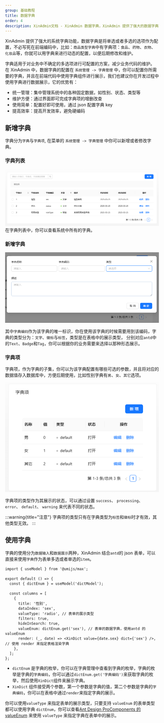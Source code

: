 ```yaml
---
group: 基础教程
title: 数据字典
order: 4
description: XinAdmin文档 - XinAdmin 数据字典，XinAdmin 提供了强大的数据字典功能，可以方便的管理数据字典，动态的在你的表格或者表单中使用字典。
---
```


XinAdmin 提供了强大的系统字典功能，数据字典是将单选或者多选的选项作为配置，不必写死在前端编码中，比如：`商品类型字典`中有字典项：`食品`、`药物`、`衣物`、`化妆品`等，你就可以用字典来进行动态的配置，以便后期修改和维护。

字典适用于对业务中不确定的多选项进行可配置的方案，减少业务代码的维护。
在 XinAdmin 中，数据字典的配置在 `系统管理 -> 字典管理` 中，你可以配置你所需要的字典，并且在前端代码中使用字典组件进行展示，我们也建议你在开发过程中使用字典进行数据展示，它的优势有：

- 统一管理：集中管理系统中的各种固定数据，如性别、状态、类型等
- 维护方便：通过界面即可完成字典项的增删改查
- 使用简单：配置好即可使用，通过 json 配置字典 key
- 提高效率：提高开发效率，避免硬编码

## 新增字典

字典分为`字典`与`字典项`, 在菜单的 `系统管理 -> 字典管理` 中你可以新增或者修改字典。

### 字典列表

<img src="./img/base-dict-1.png" alt="字典列表">
在字典列表中，你可以查看系统中所有的字典。

### 新增字典

<img src="./img/base-dict-2.png" alt="字典新增">

其中`字典编码`作为该字典的唯一标识，你在使用该字典的时候需要用到该编码，字典的类型分为：`文字`、`徽标`与`标签`，类型是在表格中的展示类型，
分别对应`antd`中的`Text`、`Badge`和`Tag`，你可以根据你的业务需要来选择以那种形态展示。

### 字典项

字典项，作为字典的子集，你可以为该字典配置有哪些可选的参数，并且将对应的数据值存入数据库中，方便后期使用，比如性别字典有`男`、`女`、`其它`选项。

<img src="./img/base-dict-3.png" alt="字典项列表">

字典项的类型作为其展示的状态，可以通过设置 `success`、 `processing`、 `error`、 `default`、 `warning` 来代表不同的状态。

:::warning{title="注意"}
字典项的类型只有在字典类型为`标签`和`徽标`时才有效，其他类型无效。
:::

## 使用字典

字典的使用分为`数据输入`和`数据展示`两种，XinAdmin 结合`antd`的 json 表单，可以直接来使用`字典`作为表单多选或者单选的`item`。

```tsx | pure
import { useModel } from '@umijs/max';

export default () => {
  const { dictEnum } = useModel('dictModel');

  const columns = [
    {
      title: '性别',
      dataIndex: 'sex',
      valueType: 'radio', // 表单的展示类型
      filters: true,
      hideInSearch: true,
      valueEnum: dictEnum.get('sex'), // 表单的数据字典，使用antd 的 valueEnum
      render: (_, date) => <XinDict value={date.sex} dict={'sex'} />, // 使用 render 来指定表格渲染字典
    },
  ];
};
```

- `dictEnum` 是字典的枚举，你可以在字典管理中查看到字典的枚举，字典的枚举是字典的`字典编码`，你可以通过`dictEnum.get('字典编码')`来获取字典的枚举，然后使用`XinDict`组件来展示字典。
- `XinDict` 组件接受两个参数，第一个参数是字典的值，第二个参数是字典的`字典编码`，你可以在表格中通过`render`来指定字典的展示。

你可以使用`valueType` 来指定表单的展示类型，只要支持 `valueEnum` 的表单类型都可以使用字典 `dictEnum`，你可以查看[Ant Design ProComponents 的 valueEnum](https://procomponents.ant.design/components/schema#valueenum)
来使用 `valueType` 来指定字典在表单中的展示。
